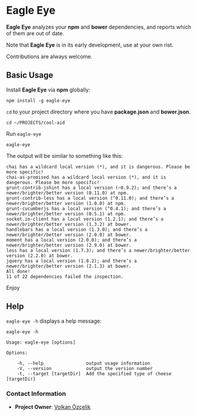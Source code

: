 # Eagle Eye

**Eagle Eye** analyzes your **npm** and **bower** dependencies, and reports
which of them are out of date.

Note that **Eagle Eye** is in its early development, use at your own rist.

Contributions are always welcome.

## Basic Usage

Install **Eagle Eye** via **npm** globally:

    npm install -g eagle-eye

`cd` to your project directory where you have **package.json** and **bower.json**.

    cd ~/PROJECTS/cool-aid

Run `eagle-eye`

    eagle-eye

The output will be similar to something like this:

    chai has a wildcard local version (*), and it is dangerous. Please be more specific!
    chai-as-promised has a wildcard local version (*), and it is dangerous. Please be more specific!
    grunt-contrib-jshint has a local version (~0.9.2); and there’s a newer/brighter/better version (0.11.0) at npm.
    grunt-contrib-less has a local version (^0.11.0); and there’s a newer/brighter/better version (1.0.0) at npm.
    grunt-cucumberjs has a local version (^0.4.1); and there’s a newer/brighter/better version (0.5.1) at npm.
    socket.io-client has a local version (1.2.1); and there’s a newer/brighter/better version (1.3.2) at bower.
    handlebars has a local version (1.3.0); and there’s a newer/brighter/better version (2.0.0) at bower.
    moment has a local version (2.0.0); and there’s a newer/brighter/better version (2.9.0) at bower.
    less has a local version (1.7.3); and there’s a newer/brighter/better version (2.2.0) at bower.
    jquery has a local version (1.8.2); and there’s a newer/brighter/better version (2.1.3) at bower.
    All done!
    11 of 22 dependencies failed the inspection.

Enjoy

## Help

`eagle-eye -h` displays a help message:

    eagle-eye -h

    Usage: eagle-eye [options]

    Options:

        -h, --help                output usage information
        -V, --version             output the version number
        -t, --target [targetDir]  Add the specified type of cheese [targetDir]

### Contact Information

* **Project Owner**: [Volkan Özçelik](http://volkan.io/)
